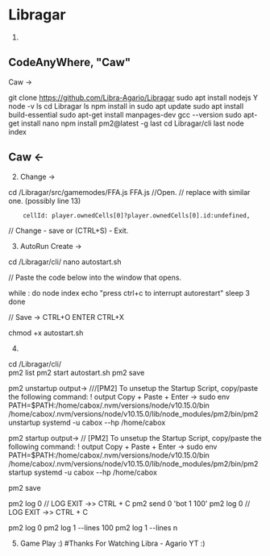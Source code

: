 # Libragar

1.
CodeAnyWhere, "Caw"
-------
Caw ->

git clone https://github.com/Libra-Agario/Libragar
sudo apt install nodejs
Y
node -v
ls
cd Libragar
ls
npm install in
sudo apt update
sudo apt install build-essential
sudo apt-get install manpages-dev
gcc --version
  sudo apt-get install nano
  npm install pm2@latest -g
last cd Libragar/cli
last node index



Caw <-
-------





2. Change -> 

cd /Libragar/src/gamemodes/FFA.js
FFA.js //Open.
// replace with similar one. (possibly line 13) 

        cellId: player.ownedCells[0]?player.ownedCells[0].id:undefined,

// Change - save or (CTRL+S) - Exit.







3. AutoRun Create ->

cd /Libragar/cli/ 
nano autostart.sh 

// Paste the code below into the window that opens.

while :
do
node index
echo "press ctrl+c to interrupt autorestart"
sleep 3
done

// Save ->
CTRL+O
ENTER
CTRL+X

chmod +x autostart.sh





4.
cd /Libragar/cli/ 	
pm2 list
pm2 start autostart.sh
pm2 save

pm2 unstartup
output-> ///[PM2] To unsetup the Startup Script, copy/paste the following command: !
output Copy + Paste + Enter -> sudo env PATH=$PATH:/home/cabox/.nvm/versions/node/v10.15.0/bin /home/cabox/.nvm/versions/node/v10.15.0/lib/node_modules/pm2/bin/pm2 unstartup systemd -u cabox --hp /home/cabox

pm2 startup
output-> // [PM2] To unsetup the Startup Script, copy/paste the following command: !
output Copy + Paste + Enter -> sudo env PATH=$PATH:/home/cabox/.nvm/versions/node/v10.15.0/bin /home/cabox/.nvm/versions/node/v10.15.0/lib/node_modules/pm2/bin/pm2 startup systemd -u cabox --hp /home/cabox

pm2 save

pm2 log 0  // LOG EXIT ->> CTRL + C
pm2 send 0 'bot 1 100'
pm2 log 0  // LOG EXIT ->> CTRL + C


pm2 log 0
pm2 log 1 --lines 100
pm2 log 1 --lines n


5. Game Play :) #Thanks For Watching Libra - Agario YT :)

